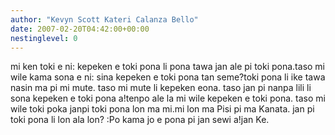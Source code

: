 ```yaml
---
author: "Kevyn Scott Kateri Calanza Bello"
date: 2007-02-20T04:42:00+00:00
nestinglevel: 0
---
```

mi ken toki e ni: kepeken e toki pona li pona tawa jan ale pi toki pona.taso mi wile kama sona e ni: sina kepeken e toki pona tan seme?toki pona li ike tawa nasin ma pi mi mute. taso mi mute li kepeken eona. taso jan pi nanpa lili li sona kepeken e toki pona a!tenpo ale la mi wile kepeken e toki pona. taso mi wile toki poka janpi toki pona lon ma mi.mi lon ma Pisi pi ma Kanata. jan pi toki pona li lon ala lon? :Po kama jo e pona pi jan sewi a!jan Ke.